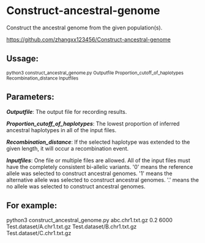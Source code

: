 # Construct-ancestral-genome

Construct the ancestral genome from the given population(s).

https://github.com/zhangxx123456/Construct-ancestral-genome




## Ussage:

<sub>python3    construct_ancestral_genome.py    Outputfile    Proportion_cutoff_of_haplotypes    Recombination_distance    Inputfiles</sub>



## Parameters:

***Outputfile***: The output file for recording results.

***Proportion_cutoff_of_haplotypes***: The lowest proportion of inferred ancestral haplotypes in all of the input files.

***Recombination_distance***:  If the selected haplotype was extended to the given length, it will occur a recombination event.

***Inputfiles***: One file or multiple files are allowed. All of the input files must have the completely consistent bi-allelic variants. '0' means the reference allele was selected to construct ancestral genomes. '1' means the alternative allele was selected to construct ancestral genomes. '.' means the no allele was selected to construct ancestral genomes.



## For example:

python3 construct_ancestral_genome.py   abc.chr1.txt.gz   0.2   6000   Test.dataset/A.chr1.txt.gz   Test.dataset/B.chr1.txt.gz   Test.dataset/C.chr1.txt.gz


